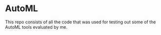 # AutoML
This repo consists of all the code that was used for testing out some of the AutoML tools evaluated by me. 
